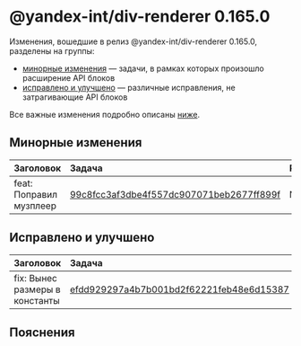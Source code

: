 # @yandex-int/div-renderer 0.165.0

<!-- ЧЕЛОВЕЧЕСКОЕ ВСТУПЛЕНИЕ -->

Изменения, вошедшие в релиз @yandex-int/div-renderer 0.165.0, разделены на группы:

* [минорные изменения](#Минорные-изменения) — задачи, в рамках которых произошло расширение API блоков
* [исправлено и улучшено](#Исправлено-и-улучшено) — различные исправления, не затрагивающие API блоков

Все важные изменения подробно описаны [ниже](#Пояснения).

## Минорные изменения

| Заголовок               | Задача                                     | PR  |
| :---------------------- | :----------------------------------------- | :-- |
| feat: Поправил музплеер | [99c8fcc3af3dbe4f557dc907071beb2677ff899f] | N/A |

## Исправлено и улучшено

| Заголовок                      | Задача                                     | PR  |
| :----------------------------- | :----------------------------------------- | :-- |
| fix: Вынес размеры в константы | [efdd929297a4b7b001bd2f62221feb48e6d15387] | N/A |

## Пояснения

[99c8fcc3af3dbe4f557dc907071beb2677ff899f]: https://a.yandex-team.ru/arc_vcs/commit/99c8fcc3af3dbe4f557dc907071beb2677ff899f
[efdd929297a4b7b001bd2f62221feb48e6d15387]: https://a.yandex-team.ru/arc_vcs/commit/efdd929297a4b7b001bd2f62221feb48e6d15387
